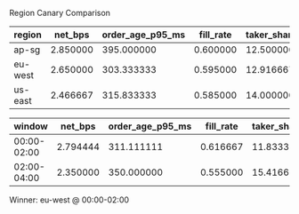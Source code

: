 Region Canary Comparison

| region | net_bps | order_age_p95_ms | fill_rate | taker_share_pct |
|--------|---------|------------------|-----------|------------------|
| ap-sg | 2.850000 | 395.000000 | 0.600000 | 12.500000 |
| eu-west | 2.650000 | 303.333333 | 0.595000 | 12.916667 |
| us-east | 2.466667 | 315.833333 | 0.585000 | 14.000000 |

| window | net_bps | order_age_p95_ms | fill_rate | taker_share_pct |
|--------|---------|------------------|-----------|------------------|
| 00:00-02:00 | 2.794444 | 311.111111 | 0.616667 | 11.833333 |
| 02:00-04:00 | 2.350000 | 350.000000 | 0.555000 | 15.416667 |

Winner: eu-west @ 00:00-02:00
